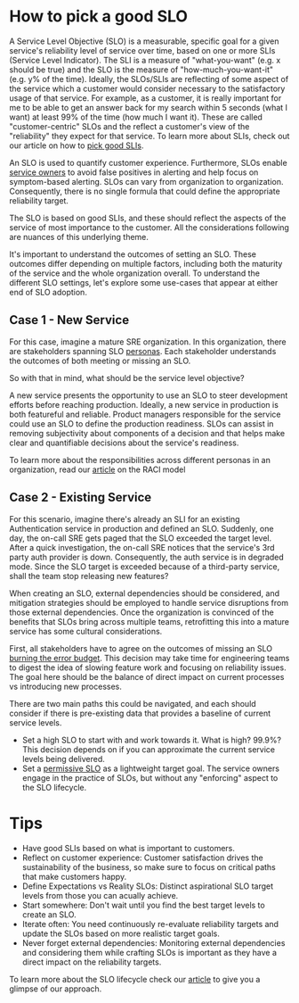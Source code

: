 # How to pick a good SLO

A Service Level Objective (SLO) is a measurable, specific goal for a given service's reliability level of service over time, based on one or more SLIs (Service Level Indicator).
The SLI is a measure of "what-you-want" (e.g. x should be true) and the SLO is the measure of "how-much-you-want-it" (e.g. y% of the time). Ideally, the SLOs/SLIs are reflecting 
of some aspect of the service which a customer would consider necessary to the satisfactory usage of that service. For example, as a customer, it is really important for me to be 
able to get an answer back for my search within 5 seconds (what I want) at least 99% of the time (how much I want it). These are called "customer-centric" SLOs and the 
reflect a customer's view of the "reliability" they expect for that service. To learn more about SLIs, check out our article on how to [pick good SLIs](./picking_good_slis.md).

An SLO is used to quantify customer experience.
Furthermore, SLOs enable [service owners](./ADRs/RH/SIG-SRE/ADR-00002%20Personas%20related%20to%20Managed%20Services.md#service-owner) to avoid false positives in alerting and help focus on symptom-based alerting.
SLOs can vary from organization to organization. Consequently, there is no single formula that could define the appropriate reliability target. 

The SLO is based on good SLIs, and these should reflect the aspects of the service of most importance to the customer. 
All the considerations following are nuances of this underlying theme.

It's important to understand the outcomes of setting an SLO. These outcomes differ depending on multiple factors, including both the maturity of the service and the whole organization overall.
To understand the different SLO settings, let's explore some use-cases that appear at either end of SLO adoption.

## Case 1 - New Service

For this case, imagine a mature SRE organization. In this organization, there are stakeholders spanning SLO [personas](./ADRs/RH/SIG-SRE/ADR-00002%20Personas%20related%20to%20Managed%20Services.md).
Each stakeholder understands the outcomes of both meeting or missing an SLO. 

So with that in mind, what should be the service level objective? 

A new service presents the opportunity to use an SLO to steer development efforts before reaching production. 
Ideally, a new service in production is both featureful and reliable. Product managers responsible for the service could use an SLO to define the production readiness. 
SLOs can assist in removing subjectivity about components of a decision and that helps make clear and quantifiable decisions about the service's readiness. 

To learn more about the responsibilities across different personas in an organization, read our [article](./ADRs/RH/SIG-SRE/ADR-00006%20SLO%20RACI%20Chart.md) on the RACI model

## Case 2 - Existing Service 

For this scenario, imagine there's already an SLI for an existing Authentication service in production and defined an SLO. Suddenly, one day, the on-call SRE gets paged that the SLO exceeded the target level.
After a quick investigation, the on-call SRE notices that the service's 3rd party auth provider is down. Consequently, the auth service is in degraded mode. 
Since the SLO target is exceeded because of a third-party service, shall the team stop releasing new features?

When creating an SLO, external dependencies should be considered, and mitigation strategies should be employed to handle service disruptions from those external dependencies. 
Once the organization is convinced of the benefits that SLOs bring across multiple teams, retrofitting this into a mature service has some cultural considerations. 

First, all stakeholders have to agree on the outcomes of missing an SLO [burning the error budget](./ADRs/RH/SIG-SRE/ADR-00007-Error-Budget-Policy.md). 
This decision may take time for engineering teams to digest the idea of slowing feature work and focusing on reliability issues. 
The goal here should be the balance of direct impact on current processes vs introducing new processes. 

There are two main paths this could be navigated, and each should consider if there is pre-existing data that provides a baseline of current service levels. 
* Set a high SLO to start with and work towards it. What is high? 99.9%? This decision depends on if you can approximate the current service levels being delivered. 
* Set a [permissive SLO](./ADRs/RH/SIG-SRE/ADR-00005%20SLO%20Lifecycle.md#permissive-slo-phase=) as a lightweight target goal. The service owners engage in the practice of SLOs, but without any "enforcing" aspect to the SLO lifecycle.

# Tips
* Have good SLIs based on what is important to customers.
* Reflect on customer experience: Customer satisfaction drives the sustainability of the business, so make sure to focus on critical paths that make customers happy.
* Define Expectations vs Reality SLOs: Distinct aspirational SLO target levels from those you can acually achieve.
* Start somewhere: Don't wait until you find the best target levels to create an SLO. 
* Iterate often: You need continuously re-evaluate reliability targets and update the SLOs based on more realistic target goals.
* Never forget external dependencies: Monitoring external dependencies and considering them while crafting SLOs is important as they have a direct impact on the reliability targets.

To learn more about the SLO lifecycle check our [article](./ADRs/RH/SIG-SRE/ADR-00005%20SLO%20Lifecycle.md) to give you a glimpse of our approach.  